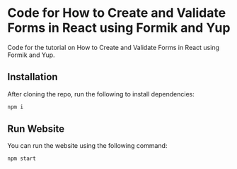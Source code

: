# Code for How to Create and Validate Forms in React using Formik and Yup

Code for the tutorial on How to Create and Validate Forms in React using Formik and Yup.

## Installation

After cloning the repo, run the following to install dependencies:

```bash
npm i
```

## Run Website

You can run the website using the following command:

```bash
npm start
```

